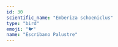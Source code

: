 ```yaml
---
id: 30
scientific_name: "Emberiza schoeniclus"
type: "bird"
emoji: "🐦"
name: "Escribano Palustre"
---
```

